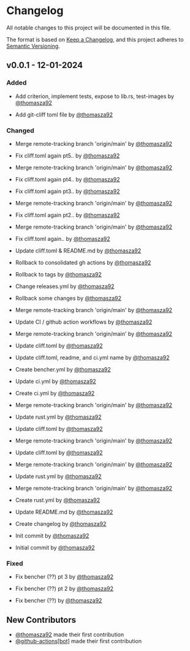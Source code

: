 # Changelog

All notable changes to this project will be documented in this file.

The format is based on [Keep a Changelog](https://keepachangelog.com/en/1.0.0/),
and this project adheres to [Semantic Versioning](https://semver.org/spec/v2.0.0.html).

## v0.0.1 - 12-01-2024

### Added
- Add criterion, implement tests, expose to lib.rs, test-images by [@thomasza92](https://github.com/thomasza92)

- Add git-cliff toml file by [@thomasza92](https://github.com/thomasza92)


### Changed
- Merge remote-tracking branch 'origin/main' by [@thomasza92](https://github.com/thomasza92)


- Fix cliff.toml again pt5.. by [@thomasza92](https://github.com/thomasza92)

- Merge remote-tracking branch 'origin/main' by [@thomasza92](https://github.com/thomasza92)


- Fix cliff.toml again pt4.. by [@thomasza92](https://github.com/thomasza92)

- Fix cliff.toml again pt3.. by [@thomasza92](https://github.com/thomasza92)


- Merge remote-tracking branch 'origin/main' by [@thomasza92](https://github.com/thomasza92)


- Fix cliff.toml again pt2.. by [@thomasza92](https://github.com/thomasza92)

- Merge remote-tracking branch 'origin/main' by [@thomasza92](https://github.com/thomasza92)


- Fix cliff.toml again.. by [@thomasza92](https://github.com/thomasza92)

- Update cliff.toml & README.md by [@thomasza92](https://github.com/thomasza92)

- Rollback to consolidated gh actions by [@thomasza92](https://github.com/thomasza92)

- Rollback to tags by [@thomasza92](https://github.com/thomasza92)

- Change releases.yml by [@thomasza92](https://github.com/thomasza92)

- Rollback some changes by [@thomasza92](https://github.com/thomasza92)

- Merge remote-tracking branch 'origin/main' by [@thomasza92](https://github.com/thomasza92)


- Update CI / github action workflows by [@thomasza92](https://github.com/thomasza92)

- Merge remote-tracking branch 'origin/main' by [@thomasza92](https://github.com/thomasza92)


- Update cliff.toml by [@thomasza92](https://github.com/thomasza92)

- Update cliff.toml, readme, and ci.yml name by [@thomasza92](https://github.com/thomasza92)

- Create bencher.yml by [@thomasza92](https://github.com/thomasza92)

- Update ci.yml by [@thomasza92](https://github.com/thomasza92)

- Create ci.yml by [@thomasza92](https://github.com/thomasza92)


- Merge remote-tracking branch 'origin/main' by [@thomasza92](https://github.com/thomasza92)

- Update rust.yml by [@thomasza92](https://github.com/thomasza92)


- Update cliff.toml by [@thomasza92](https://github.com/thomasza92)

- Merge remote-tracking branch 'origin/main' by [@thomasza92](https://github.com/thomasza92)


- Update cliff.toml by [@thomasza92](https://github.com/thomasza92)

- Merge remote-tracking branch 'origin/main' by [@thomasza92](https://github.com/thomasza92)


- Update rust.yml by [@thomasza92](https://github.com/thomasza92)

- Merge remote-tracking branch 'origin/main' by [@thomasza92](https://github.com/thomasza92)

- Create rust.yml by [@thomasza92](https://github.com/thomasza92)

- Update README.md by [@thomasza92](https://github.com/thomasza92)

- Create changelog by [@thomasza92](https://github.com/thomasza92)

- Init commit by [@thomasza92](https://github.com/thomasza92)

- Initial commit by [@thomasza92](https://github.com/thomasza92)


### Fixed
- Fix bencher (??) pt 3 by [@thomasza92](https://github.com/thomasza92)

- Fix bencher (??) pt 2 by [@thomasza92](https://github.com/thomasza92)

- Fix bencher (??) by [@thomasza92](https://github.com/thomasza92)


## New Contributors
* [@thomasza92](https://github.com/thomasza92) made their first contribution
* [@github-actions[bot]](https://github.com/github-actions[bot]) made their first contribution

<!-- generated by git-cliff -->
